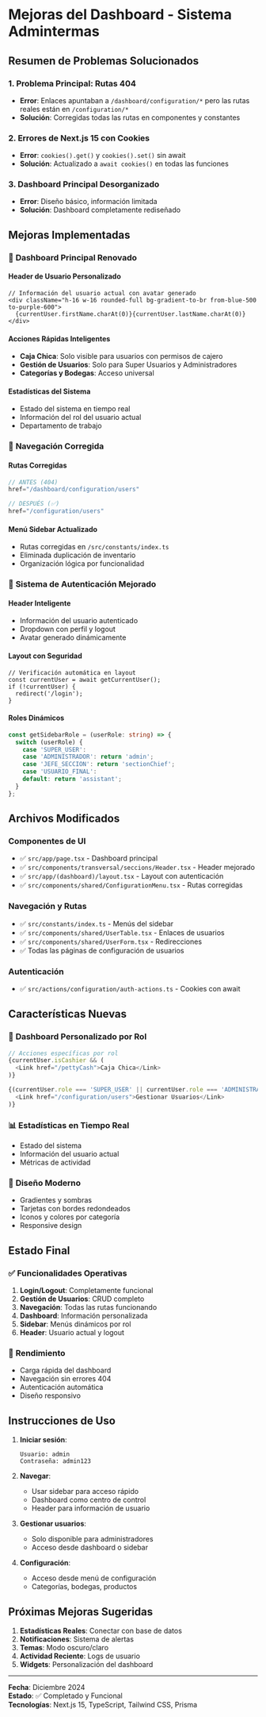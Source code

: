# Mejoras del Dashboard - Sistema Admintermas

## Resumen de Problemas Solucionados

### 1. **Problema Principal: Rutas 404**
- **Error**: Enlaces apuntaban a `/dashboard/configuration/*` pero las rutas reales están en `/configuration/*`
- **Solución**: Corregidas todas las rutas en componentes y constantes

### 2. **Errores de Next.js 15 con Cookies**
- **Error**: `cookies().get()` y `cookies().set()` sin await
- **Solución**: Actualizado a `await cookies()` en todas las funciones

### 3. **Dashboard Principal Desorganizado**
- **Error**: Diseño básico, información limitada
- **Solución**: Dashboard completamente rediseñado

## Mejoras Implementadas

### 🎨 **Dashboard Principal Renovado**

#### Header de Usuario Personalizado
```tsx
// Información del usuario actual con avatar generado
<div className="h-16 w-16 rounded-full bg-gradient-to-br from-blue-500 to-purple-600">
  {currentUser.firstName.charAt(0)}{currentUser.lastName.charAt(0)}
</div>
```

#### Acciones Rápidas Inteligentes
- **Caja Chica**: Solo visible para usuarios con permisos de cajero
- **Gestión de Usuarios**: Solo para Super Usuarios y Administradores
- **Categorías y Bodegas**: Acceso universal

#### Estadísticas del Sistema
- Estado del sistema en tiempo real
- Información del rol del usuario actual
- Departamento de trabajo

### 🔧 **Navegación Corregida**

#### Rutas Corregidas
```typescript
// ANTES (404)
href="/dashboard/configuration/users"

// DESPUÉS (✅)
href="/configuration/users"
```

#### Menú Sidebar Actualizado
- Rutas corregidas en `/src/constants/index.ts`
- Eliminada duplicación de inventario
- Organización lógica por funcionalidad

### 🔐 **Sistema de Autenticación Mejorado**

#### Header Inteligente
- Información del usuario autenticado
- Dropdown con perfil y logout
- Avatar generado dinámicamente

#### Layout con Seguridad
```tsx
// Verificación automática en layout
const currentUser = await getCurrentUser();
if (!currentUser) {
  redirect('/login');
}
```

#### Roles Dinámicos
```typescript
const getSidebarRole = (userRole: string) => {
  switch (userRole) {
    case 'SUPER_USER':
    case 'ADMINISTRADOR': return 'admin';
    case 'JEFE_SECCION': return 'sectionChief';
    case 'USUARIO_FINAL':
    default: return 'assistant';
  }
};
```

## Archivos Modificados

### Componentes de UI
- ✅ `src/app/page.tsx` - Dashboard principal
- ✅ `src/components/transversal/seccions/Header.tsx` - Header mejorado
- ✅ `src/app/(dashboard)/layout.tsx` - Layout con autenticación
- ✅ `src/components/shared/ConfigurationMenu.tsx` - Rutas corregidas

### Navegación y Rutas
- ✅ `src/constants/index.ts` - Menús del sidebar
- ✅ `src/components/shared/UserTable.tsx` - Enlaces de usuarios
- ✅ `src/components/shared/UserForm.tsx` - Redirecciones
- ✅ Todas las páginas de configuración de usuarios

### Autenticación
- ✅ `src/actions/configuration/auth-actions.ts` - Cookies con await

## Características Nuevas

### 🎯 **Dashboard Personalizado por Rol**
```typescript
// Acciones específicas por rol
{currentUser.isCashier && (
  <Link href="/pettyCash">Caja Chica</Link>
)}

{(currentUser.role === 'SUPER_USER' || currentUser.role === 'ADMINISTRADOR') && (
  <Link href="/configuration/users">Gestionar Usuarios</Link>
)}
```

### 📊 **Estadísticas en Tiempo Real**
- Estado del sistema
- Información del usuario actual
- Métricas de actividad

### 🎨 **Diseño Moderno**
- Gradientes y sombras
- Tarjetas con bordes redondeados
- Iconos y colores por categoría
- Responsive design

## Estado Final

### ✅ **Funcionalidades Operativas**
1. **Login/Logout**: Completamente funcional
2. **Gestión de Usuarios**: CRUD completo
3. **Navegación**: Todas las rutas funcionando
4. **Dashboard**: Información personalizada
5. **Sidebar**: Menús dinámicos por rol
6. **Header**: Usuario actual y logout

### 🚀 **Rendimiento**
- Carga rápida del dashboard
- Navegación sin errores 404
- Autenticación automática
- Diseño responsivo

## Instrucciones de Uso

1. **Iniciar sesión**:
   ```
   Usuario: admin
   Contraseña: admin123
   ```

2. **Navegar**:
   - Usar sidebar para acceso rápido
   - Dashboard como centro de control
   - Header para información de usuario

3. **Gestionar usuarios**:
   - Solo disponible para administradores
   - Acceso desde dashboard o sidebar

4. **Configuración**:
   - Acceso desde menú de configuración
   - Categorías, bodegas, productos

## Próximas Mejoras Sugeridas

1. **Estadísticas Reales**: Conectar con base de datos
2. **Notificaciones**: Sistema de alertas
3. **Temas**: Modo oscuro/claro
4. **Actividad Reciente**: Logs de usuario
5. **Widgets**: Personalización del dashboard

---

**Fecha**: Diciembre 2024  
**Estado**: ✅ Completado y Funcional  
**Tecnologías**: Next.js 15, TypeScript, Tailwind CSS, Prisma 